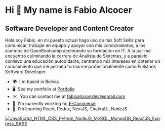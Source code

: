 <!-- [![Fabio Alcocer, I'm Software Developer](https://pimp-my-readme.webapp.io/pimp-my-readme/wavy-banner?subtitle=I%27m%20Software%20Developer&title=Fabio%20Alcocer)](https://pimp-my-readme.webapp.io) -->

Hi 👋 My name is Fabio Alcocer
==============================

Software Developer and Content Creator
--------------------------------------

Hola soy Fabio, en mi puesto actual hago uso de mis Soft Skills para comunicar, trabajar en equipo y apoyar con mis conocimientos, a los alumnos de OpenBootcamp acelerando su formación en IT. A la par me encuentro culminando la carrera de Analista de Sistemas, y a paralelo conllevo una educación autodidacta, centrando mis intereses en obtener un conocimiento que me permita formarme profesionalmente como Fullstack Software Developer.

*   🌍  I'm based in Bolivia
*   🖥️  See my portfolio at [Portfolio](http://https://fabioalcocer.github.io/)
*   ✉️  You can contact me at [fabioalcocerdev@gmail.com](mailto:fabioalcocerdev@gmail.com)
*   🚀  I'm currently working on [E-Commerce](https://github.com/fabioalcocer/e-commerce-x)
*   🧠  I'm learning React, Redux, NextJS, ChakraUI, NodeJS


[![JavaScript_HTML_CSS_Python_NodeJS_MySQL_MongoDB_ReactJS_Express_SASS](https://pimp-my-readme.webapp.io/pimp-my-readme/technology?technology=JavaScript_HTML_CSS_Python_NodeJS_MySQL_MongoDB_ReactJS_Express_SASS)](https://pimp-my-readme.webapp.io)
